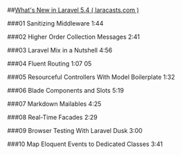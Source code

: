 ##[What's New in Laravel 5.4 ( laracasts.com )](https://laracasts.com/series/whats-new-in-laravel-5-4/episodes/1?autoplay=true)


###01 Sanitizing Middleware 1:44 

###02 Higher Order Collection Messages 2:41 

###03 Laravel Mix in a Nutshell 4:56 

###04 Fluent Routing 1:07 05

###05 Resourceful Controllers With Model Boilerplate 1:32 

###06 Blade Components and Slots 5:19 

###07 Markdown Mailables 4:25 

###08 Real-Time Facades 2:29 

###09 Browser Testing With Laravel Dusk 3:00 

###10 Map Eloquent Events to Dedicated Classes 3:41